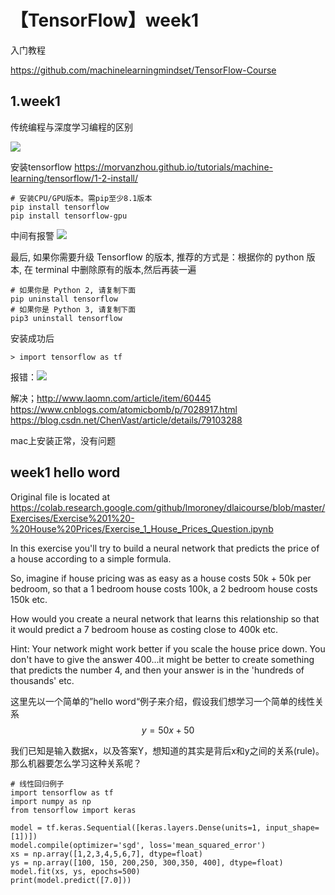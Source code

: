 # 【TensorFlow】week1


入门教程

https://github.com/machinelearningmindset/TensorFlow-Course



## 1.week1
传统编程与深度学习编程的区别

![](media/15596470753558/15596480786004.jpg)

安装tensorflow
https://morvanzhou.github.io/tutorials/machine-learning/tensorflow/1-2-install/

```
# 安装CPU/GPU版本。需pip至少8.1版本
pip install tensorflow
pip install tensorflow-gpu
```

中间有报警
![](../../../../Draft/media/15295097623789/15295102306245.jpg)

最后, 如果你需要升级 Tensorflow 的版本, 推荐的方式是：根据你的 python 版本, 在 terminal 中删除原有的版本,然后再装一遍

```
# 如果你是 Python 2, 请复制下面
pip uninstall tensorflow
# 如果你是 Python 3, 请复制下面
pip3 uninstall tensorflow
```

安装成功后

```
> import tensorflow as tf
```
报错：![](../../../../Draft/media/15295097623789/15295150578030.jpg)

解决；http://www.laomn.com/article/item/60445
https://www.cnblogs.com/atomicbomb/p/7028917.html
https://blog.csdn.net/ChenVast/article/details/79103288


mac上安装正常，没有问题





## week1 hello word



Original file is located at
    https://colab.research.google.com/github/lmoroney/dlaicourse/blob/master/Exercises/Exercise%201%20-%20House%20Prices/Exercise_1_House_Prices_Question.ipynb

In this exercise you'll try to build a neural network that predicts the price of a house according to a simple formula.

So, imagine if house pricing was as easy as a house costs 50k + 50k per bedroom, so that a 1 bedroom house costs 100k, a 2 bedroom house costs 150k etc.

How would you create a neural network that learns this relationship so that it would predict a 7 bedroom house as costing close to 400k etc.

Hint: Your network might work better if you scale the house price down. You don't have to give the answer 400...it might be better to create something that predicts the number 4, and then your answer is in the 'hundreds of thousands' etc.


这里先以一个简单的”hello word“例子来介绍，假设我们想学习一个简单的线性关系
$$y=50x+50 $$

我们已知是输入数据x，以及答案Y，想知道的其实是背后x和y之间的关系(rule)。那么机器要怎么学习这种关系呢？


```
# 线性回归例子
import tensorflow as tf
import numpy as np
from tensorflow import keras

model = tf.keras.Sequential([keras.layers.Dense(units=1, input_shape=[1])])
model.compile(optimizer='sgd', loss='mean_squared_error')
xs = np.array([1,2,3,4,5,6,7], dtype=float)
ys = np.array([100, 150, 200,250, 300,350, 400], dtype=float)
model.fit(xs, ys, epochs=500)
print(model.predict([7.0]))
```



